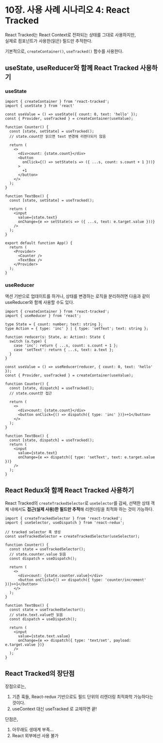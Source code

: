 # 10장. 사용 사례 시나리오 4: React Tracked

React Tracked는 React Context로 전파되는 상태를 그대로 사용하지만,  
실제로 컴포넌트가 사용한(읽은) 필드만 추적한다.

기본적으로, `createContainer()`, `useTracked()` 함수를 사용한다.

## useState, useReducer와 함께 React Tracked 사용하기

### useState

```tsx
import { createContainer } from 'react-tracked';
import { useState } from 'react'

const useValue = () => useState({ count: 0, text: 'hello' });
const { Provider, useTracked } = createContainer(useValue);

function Counter() {
  const [state, setState] = useTracked();        
  // state.count만 읽으면 text 변경에 리렌더되지 않음

  return (
    <>
      <div>count: {state.count}</div>
      <button 
        onClick={() => setState(s => ({ ...s, count: s.count + 1 }))}
      >
        +1
      </button>
    </>
  );
}

function TextBox() {
  const [state, setState] = useTracked();        

  return (
    <input
      value={state.text}
      onChange={e => setState(s => ({ ...s, text: e.target.value }))}
    />
  );
}

export default function App() {
  return (
    <Provider>
      <Counter />
      <TextBox />
    </Provider>
  );
}
```

### useReducer

액션 기반으로 업데이트를 하거나, 상태를 변경하는 로직을 분리하려면 다음과 같이 useReducer와 함께 사용할 수도 있다.

```tsx
import { createContainer } from 'react-tracked';
import { useReducer } from 'react';

type State = { count: number; text: string };
type Action = { type: 'inc' } | { type: 'setText'; text: string };

function reducer(s: State, a: Action): State {
  switch (a.type) {
    case 'inc': return { ...s, count: s.count + 1 };
    case 'setText': return { ...s, text: a.text };
  }
}

const useValue = () => useReducer(reducer, { count: 0, text: 'hello' });
const { Provider, useTracked } = createContainer(useValue);

function Counter() {
  const [state, dispatch] = useTracked();        
  // state.count만 접근

  return (
    <>
      <div>count: {state.count}</div>
      <button onClick={() => dispatch({ type: 'inc' })}>+1</button>
    </>
  );
}

function TextBox() {
  const [state, dispatch] = useTracked();
  return (
    <input
      value={state.text}
      onChange={e => dispatch({ type: 'setText', text: e.target.value })}
    />
  );
}
```

## React Redux와 함께 React Tracked 사용하기

React Tracked의 `createTrackedSelector`로 `useSelector`를 감싸, 선택한 상태 객체 내에서도 **접근(실제 사용)한 필드만 추적**해 리렌더링을 최적화 하는 것이 가능하다.

```tsx
import { createTrackedSelector } from 'react-tracked';
import { useSelector, useDispatch } from 'react-redux';

// tracked selector 훅 생성
const useTrackedSelector = createTrackedSelector(useSelector);

function Counter() {
  const state = useTrackedSelector();       
  // state.counter.value 읽음  
  const dispatch = useDispatch();

  return (
    <>
      <div>count: {state.counter.value}</div>
      <button onClick={() => dispatch({ type: 'counter/increment' })}>+1</button>
    </>
  );
}

function TextBox() {
  const state = useTrackedSelector();         
  // state.text.value만 읽음
  const dispatch = useDispatch();

  return (
    <input
      value={state.text.value}
      onChange={e => dispatch({ type: 'text/set', payload: e.target.value })}
    />
  );
}
```

## React Tracked의 장단점

장점으로는,

1. 기존 훅들, React-redux 기반으로도 필드 단위의 리렌더링 최적화학 가능하다는 것이다.
2. useContext 대신 useTracked 로 교체하면 끝!


단점은,

1. 아무래도 생태계 부족...
2. React 외부에선 사용 불가

